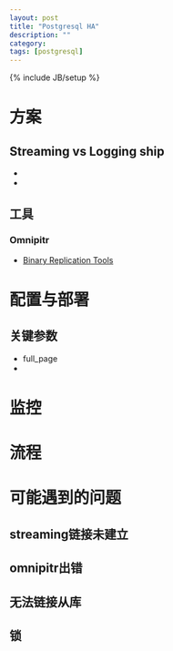 ```yaml
---
layout: post
title: "Postgresql HA"
description: ""
category: 
tags: [postgresql]
---
```

{% include JB/setup %}

# 方案

## Streaming vs Logging ship

* 
* 

## 工具

###  Omnipitr

* [Binary Replication Tools]

# 配置与部署

## 关键参数

* full_page
* 



# 监控



# 流程

# 可能遇到的问题

## streaming链接未建立

## omnipitr出错

## 无法链接从库

## 锁




[Binary Replication Tools]: http://wiki.postgresql.org/wiki/Binary_Replication_Tools
[Binary Replication Tutorial]: http://wiki.postgresql.org/wiki/Binary_Replication_Tutorial
